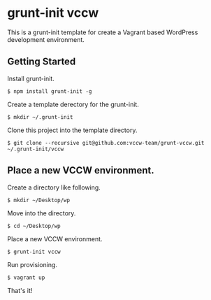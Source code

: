 # grunt-init vccw

This is a grunt-init template for create a Vagrant based WordPress development environment.

## Getting Started

Install grunt-init.

```
$ npm install grunt-init -g
```

Create a template derectory for the grunt-init.

```
$ mkdir ~/.grunt-init
```

Clone this project into the template directory.

```
$ git clone --recursive git@github.com:vccw-team/grunt-vccw.git ~/.grunt-init/vccw
```

## Place a new VCCW environment.

Create a directory like following.

```
$ mkdir ~/Desktop/wp
```

Move into the directory.

```
$ cd ~/Desktop/wp
```

Place a new VCCW environment.

```
$ grunt-init vccw
```

Run provisioning.

```
$ vagrant up
```

That's it!
